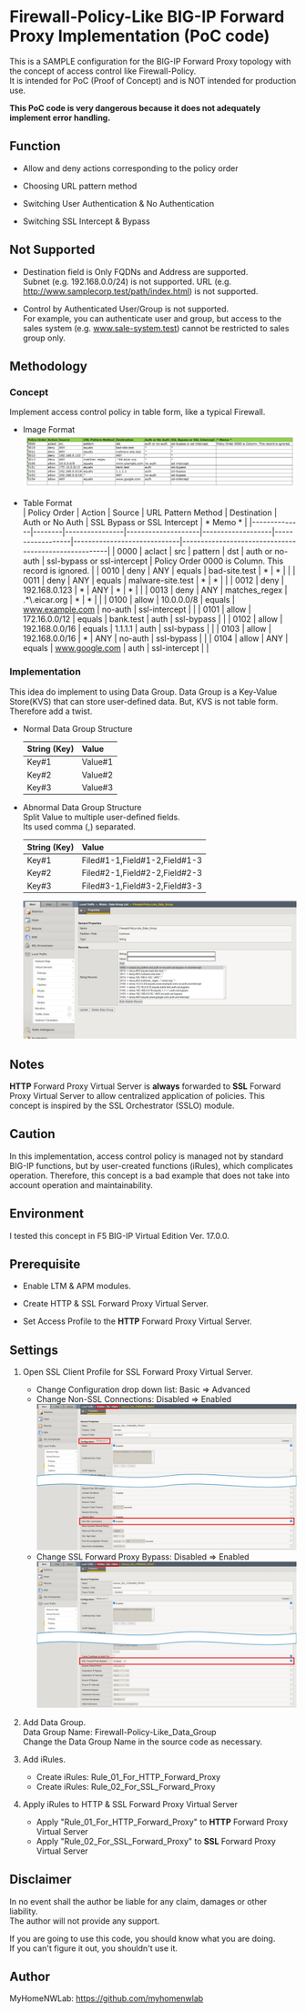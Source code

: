 # Firewall-Policy-Like BIG-IP Forward Proxy Implementation (PoC code)
This is a SAMPLE configuration for the BIG-IP Forward Proxy topology with the concept of access control like Firewall-Policy.  
It is intended for PoC (Proof of Concept) and is NOT intended for production use.

**This PoC code is very dangerous because it does not adequately implement error handling.**


## Function
* Allow and deny actions corresponding to the policy order  

* Choosing URL pattern method  

* Switching User Authentication & No Authentication  

* Switching SSL Intercept & Bypass  


## Not Supported
* Destination field is Only FQDNs and Address are supported.  
  Subnet (e.g. 192.168.0.0/24) is not supported.
  URL (e.g. http://www.samplecorp.test/path/index.html) is not supported.

* Control by Authenticated User/Group is not supported.  
  For example, you can authenticate user and group, but access to the sales system (e.g. www.sale-system.test) cannot be restricted to sales group only.  


## Methodology

### Concept  
Implement access control policy in table form, like a typical Firewall.  

* Image Format  
  <img src=.\images\Firewall-Policy-Like_Data_Group.jpg>    

* Table Format  
  | Policy Order | Action | Source         | URL Pattern Method | Destination       | Auth or No Auth  | SSL Bypass or SSL Intercept | * Memo *                                             |
  |--------------|--------|----------------|--------------------|-------------------|------------------|-----------------------------|------------------------------------------------------|
  | 0000         | aclact | src            | pattern            | dst               | auth or no-auth  | ssl-bypass or ssl-intercept | Policy Order 0000 is Column. This record is ignored. |
  | 0010         | deny   | ANY            | equals             | bad-site.test     | *                | *                           |                                                      |
  | 0011         | deny   | ANY            | equals             | malware-site.test | *                | *                           |                                                      |
  | 0012         | deny   | 192.168.0.123  | *                  | ANY               | *                | *                           |                                                      |
  | 0013         | deny   | ANY            | matches_regex      | .*\\.eicar.org    | *                | *                           |                                                      |
  | 0100         | allow  | 10.0.0.0/8     | equals             | www.example.com   | no-auth          | ssl-intercept               |                                                      |
  | 0101         | allow  | 172.16.0.0/12  | equals             | bank.test         | auth             | ssl-bypass                  |                                                      |
  | 0102         | allow  | 192.168.0.0/16 | equals             | 1.1.1.1           | auth             | ssl-bypass                  |                                                      |
  | 0103         | allow  | 192.168.0.0/16 | *                  | ANY               | no-auth          | ssl-bypass                  |                                                      |
  | 0104         | allow  | ANY            | equals             | www.google.com    | auth             | ssl-intercept               |                                                      |

### Implementation  
This idea do implement to using Data Group.
Data Group is a Key-Value Store(KVS) that can store user-defined data.
But, KVS is not table form. Therefore add a twist.  

* Normal Data Group Structure  

  | String (Key) | Value   |
  |--------------|---------|
  | Key#1        | Value#1 |
  | Key#2        | Value#2 |
  | Key#3        | Value#3 |

* Abnormal Data Group Structure  
  Split Value to multiple user-defined fields.  
  Its used comma (,) separated.

  | String (Key) | Value                            |
  |--------------|----------------------------------|
  | Key#1        | Filed#1-1,Field#1-2,Field#1-3    |
  | Key#2        | Filed#2-1,Field#2-2,Field#2-3    |
  | Key#3        | Filed#3-1,Field#3-2,Field#3-3    |

  <img src=.\images\BIG-IP_WebUI_Data_Group.jpg>   

## Notes
**HTTP** Forward Proxy Virtual Server is **always** forwarded to **SSL** Forward Proxy Virtual Server to allow centralized application of policies.
This concept is inspired by the SSL Orchestrator (SSLO) module.


## Caution
In this implementation, access control policy is managed not by standard BIG-IP functions, but by user-created functions (iRules), which complicates operation.
Therefore, this concept is a bad example that does not take into account operation and maintainability.


## Environment
I tested this concept in F5 BIG-IP Virtual Edition Ver. 17.0.0.


## Prerequisite
* Enable LTM & APM modules.

* Create HTTP & SSL Forward Proxy Virtual Server.

* Set Access Profile to the **HTTP** Forward Proxy Virtual Server.


## Settings
1. Open SSL Client Profile for SSL Forward Proxy Virtual Server.  
   * Change Configuration drop down list: Basic => Advanced  
   * Change Non-SSL Connections: Disabled => Enabled  
     <img src=.\images\SSL_Client_Profile_Non-SSL_Connections.jpg> 
   * Change SSL Forward Proxy Bypass: Disabled => Enabled
     <img src=.\images\SSL_Client_Profile_SSL_Forward_Proxy_Bypass.jpg> 

2. Add Data Group.  
   Data Group Name: Firewall-Policy-Like_Data_Group  
   Change the Data Group Name in the source code as necessary.  

3. Add iRules.  
   * Create iRules: Rule_01_For_HTTP_Forward_Proxy  
   * Create iRules: Rule_02_For_SSL_Forward_Proxy  

4. Apply iRules to HTTP & SSL Forward Proxy Virtual Server  
   * Apply "Rule_01_For_HTTP_Forward_Proxy" to **HTTP** Forward Proxy Virtual Server  
   * Apply "Rule_02_For_SSL_Forward_Proxy" to **SSL** Forward Proxy Virtual Server  


## Disclaimer
In no event shall the author be liable for any claim, damages or other liability.  
The author will not provide any support.  

If you are going to use this code, you should know what you are doing.  
If you can't figure it out, you shouldn't use it.  


## Author
MyHomeNWLab: https://github.com/myhomenwlab  
